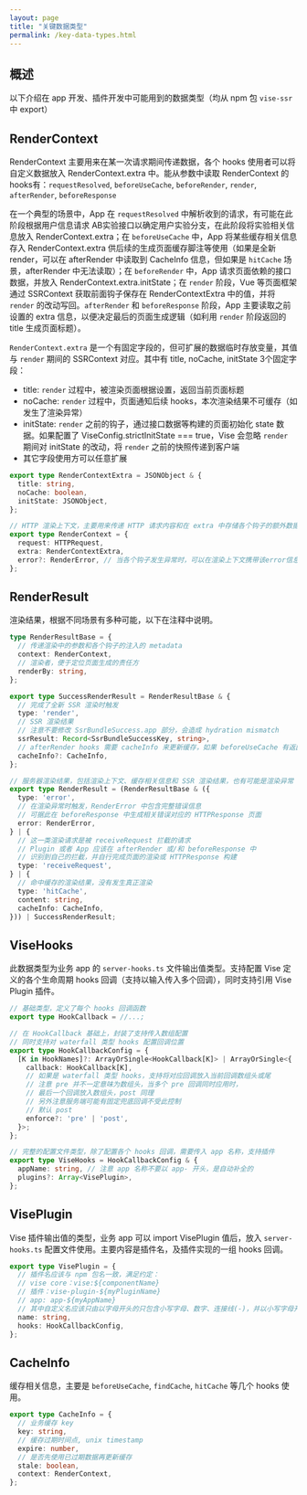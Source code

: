 ```yaml
---
layout: page
title: "关键数据类型"
permalink: /key-data-types.html
---
```

## 概述
以下介绍在 app 开发、插件开发中可能用到的数据类型（均从 npm 包 `vise-ssr` 中 export）

## RenderContext
RenderContext 主要用来在某一次请求期间传递数据，各个 hooks 使用者可以将自定义数据放入 RenderContext.extra 中。能从参数中读取 RenderContext 的 hooks有：`requestResolved`, `beforeUseCache`, `beforeRender`, `render`, `afterRender`, `beforeResponse`

在一个典型的场景中，App 在 `requestResolved` 中解析收到的请求，有可能在此阶段根据用户信息请求 AB实验接口以确定用户实验分支，在此阶段将实验相关信息放入 RenderContext.extra；在 `beforeUseCache` 中，App 将某些缓存相关信息存入 RenderContext.extra 供后续的生成页面缓存脚注等使用（如果是全新 render，可以在 afterRender 中读取到 CacheInfo 信息，但如果是 `hitCache` 场景，afterRender 中无法读取）；在 `beforeRender` 中，App 请求页面依赖的接口数据，并放入 RenderContext.extra.initState；在 `render` 阶段，Vue 等页面框架通过 SSRContext 获取前面钩子保存在 RenderContextExtra 中的值，并将 `render` 的改动写回。`afterRender` 和 `beforeResponse` 阶段，App 主要读取之前设置的 extra 信息，以便决定最后的页面生成逻辑（如利用 `render` 阶段返回的 title 生成页面标题）。

`RenderContext.extra` 是一个有固定字段的，但可扩展的数据临时存放变量，其值与 `render` 期间的 SSRContext 对应。其中有 title, noCache, initState 3个固定字段：
- title: `render` 过程中，被渲染页面根据设置，返回当前页面标题
- noCache: `render` 过程中，页面通知后续 hooks，本次渲染结果不可缓存（如发生了渲染异常）
- initState: `render` 之前的钩子，通过接口数据等构建的页面初始化 state 数据。如果配置了 ViseConfig.strictInitState === true，Vise 会忽略 `render` 期间对 initState 的改动，将 `render` 之前的快照传递到客户端
- 其它字段使用方可以任意扩展

```typescript
export type RenderContextExtra = JSONObject & {
  title: string,
  noCache: boolean,
  initState: JSONObject,
};

// HTTP 渲染上下文，主要用来传递 HTTP 请求内容和在 extra 中存储各个钩子的额外数据
export type RenderContext = {
  request: HTTPRequest,
  extra: RenderContextExtra,
  error?: RenderError, // 当各个钩子发生异常时，可以在渲染上下文携带该error信息
};
```
## RenderResult
渲染结果，根据不同场景有多种可能，以下在注释中说明。
```typescript
type RenderResultBase = {
  // 传递渲染中的参数和各个钩子的注入的 metadata
  context: RenderContext,
  // 渲染者，便于定位页面生成的责任方
  renderBy: string,
};

export type SuccessRenderResult = RenderResultBase & {
  // 完成了全新 SSR 渲染时触发
  type: 'render',
  // SSR 渲染结果
  // 注意不要修改 SsrBundleSuccess.app 部分，会造成 hydration mismatch
  ssrResult: Record<SsrBundleSuccessKey, string>,
  // afterRender hooks 需要 cacheInfo 来更新缓存，如果 beforeUseCache 有返回则会带入
  cacheInfo?: CacheInfo,
};

// 服务器渲染结果，包括渲染上下文、缓存相关信息和 SSR 渲染结果，也有可能是渲染异常
export type RenderResult = (RenderResultBase & ({
  type: 'error',
  // 在渲染异常时触发，RenderError 中包含完整错误信息
  // 可据此在 beforeResponse 中生成相关错误对应的 HTTPResponse 页面
  error: RenderError,
} | {
  // 这一类渲染请求是被 receiveRequest 拦截的请求
  // Plugin 或者 App 应该在 afterRender 或/和 beforeResponse 中
  // 识别到自己的拦截，并自行完成页面的渲染或 HTTPResponse 构建
  type: 'receiveRequest',
} | {
  // 命中缓存的渲染结果，没有发生真正渲染
  type: 'hitCache',
  content: string,
  cacheInfo: CacheInfo,
})) | SuccessRenderResult;
```

## ViseHooks
此数据类型为业务 app 的 `server-hooks.ts` 文件输出值类型。支持配置 Vise 定义的各个生命周期 hooks 回调（支持以输入传入多个回调），同时支持引用 Vise Plugin 插件。

```typescript
// 基础类型，定义了每个 hooks 回调函数
export type HookCallback = //...;

// 在 HookCallback 基础上，封装了支持传入数组配置
// 同时支持对 waterfall 类型 hooks 配置回调位置
export type HookCallbackConfig = {
  [K in HookNames]?: ArrayOrSingle<HookCallback[K]> | ArrayOrSingle<{
    callback: HookCallback[K],
    // 如果是 waterfall 类型 hooks，支持将对应回调放入当前回调数组头或尾
    // 注意 pre 并不一定意味为数组头，当多个 pre 回调同时应用时，
    // 最后一个回调放入数组头，post 同理
    // 另外注意服务端可能有固定兜底回调不受此控制
    // 默认 post
    enforce?: 'pre' | 'post',
  }>;
};

// 完整的配置文件类型，除了配置各个 hooks 回调，需要传入 app 名称，支持插件
export type ViseHooks = HookCallbackConfig & {
  appName: string, // 注意 app 名称不要以 app- 开头，是自动补全的
  plugins?: Array<VisePlugin>,
};
```

## VisePlugin
Vise 插件输出值的类型，业务 app 可以 import VisePlugin 值后，放入 `server-hooks.ts` 配置文件使用。主要内容是插件名，及插件实现的一组 hooks 回调。
```typescript
export type VisePlugin = {
  // 插件名应该与 npm 包名一致，满足约定：
  // vise core：vise:${componentName}
  // 插件：vise-plugin-${myPluginName}
  // app: app-${myAppName}
  // 其中自定义名应该只由以字母开头的只包含小写字母、数字、连接线(-)，并以小写字母开头
  name: string,
  hooks: HookCallbackConfig,
};
```

## CacheInfo
缓存相关信息，主要是 `beforeUseCache`, `findCache`, `hitCache` 等几个 hooks 使用。
```typescript
export type CacheInfo = {
  // 业务缓存 key
  key: string,
  // 缓存过期时间点, unix timestamp
  expire: number,
  // 是否先使用已过期数据再更新缓存
  stale: boolean,
  context: RenderContext,
};
```
[tapable]: <https://github.com/webpack/tapable>
